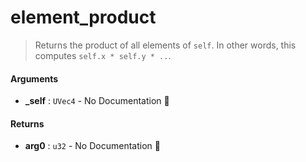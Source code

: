 # element\_product

>  Returns the product of all elements of `self`.
>  In other words, this computes `self.x * self.y * ..`.

#### Arguments

- **\_self** : `UVec4` \- No Documentation 🚧

#### Returns

- **arg0** : `u32` \- No Documentation 🚧